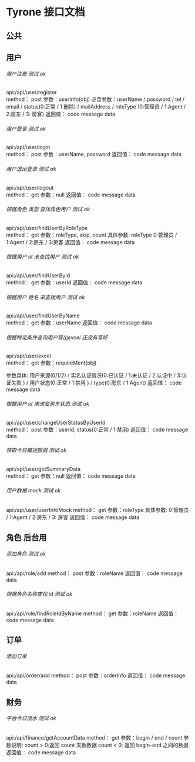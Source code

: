 # Tyrone 接口文档

## 公共




## 用户
###### 用户注册  测试 ok
api:/api/user/register  
method： post
参数：userInfo(obj)
必含参数：userName / password / tel / email / status(0:正常 / 1:删除) / mailAddress / roleType (0:管理员 / 1:Agent / 2:房东 / 3: 房客)
返回值： code   message   data


###### 用户登录  测试 ok
api:/api/user/login  
method： post
参数：userName, password
返回值： code   message   data


###### 用户退出登录  测试 ok
api:/api/user/logout  
method： get
参数：null
返回值： code   message   data


###### 根据角色 类型 查找角色用户  测试 ok
api:/api/user/findUserByRoleType  
method： get
参数：roleType, skip, count
具体参数: roleType 0:管理员 / 1:Agent / 2:房东 / 3:房客
返回值： code   message   data


###### 根据用户 id 来查找用户  测试 ok
api:/api/user/findUserById  
method： get
参数：userId
返回值： code   message   data


###### 根据用户 姓名 来查找用户  测试 ok
api:/api/user/findUserByName  
method： get
参数：userName
返回值： code   message   data


<!-- ###### 根据特定条件查询用户  不是
api:/api/user/findUserByRequireMent  
method： get
参数：requireMent(obj)
参数具体: 用户来源(0/1/2) / 实名认证情况(0/1/2/3) / 银行卡绑定情况(0/1) / 用户状态(0/1) / 最近登录时间 
返回值： code   message   data -->


###### 根据特定条件查询用户导出excel  还没有写好
api:/api/user/excel  
method： get
参数：requireMent(obj)
<!-- 参数具体: 用户来源(0/1/2) / 实名认证情况(0/1/2/3) / 银行卡绑定情况(0/1) / 用户状态(0/1) / 最近登录时间 / type(0:房东 / 1:Agent) -->
参数具体: 用户来源(0/1/2) / 实名认证情况(0:已认证 / 1:未认证 / 2:认证中 / 3:认证失败 ) / 用户状态(0:正常 / 1:禁用 ) / type(0:房东 / 1:Agent)
返回值： code   message   data


###### 根据用户 id 来改变房东状态  测试 ok
api:/api/user/changeUserStatusByUserId  
method： post
参数：userId, status(0:正常 / 1:禁用)
返回值： code   message   data


###### 获取今日概述数据  测试 ok
api:/api/user/getSummaryData  
method： get
参数：null
返回值： code   message   data


###### 用户数据 mock  测试 ok
api:/api/user/userInfoMock 
method： get
参数：roleType
具体参数: 0:管理员 / 1:Agent / 2:房东 / 3: 房客
返回值： code   message   data





## 角色  后台用
###### 添加角色   测试 ok
api:/api/role/add
method： post
参数：roleName
返回值： code   message   data


###### 根据角色名称查找 id   测试 ok
api:/api/role/findRoleIdByName
method： get
参数：roleName
返回值： code   message   data





## 订单
###### 添加订单
api:/api/order/add
method： post
参数：orderInfo
返回值： code   message   data






## 财务
###### 平台今日流水  测试 ok
api:/api/finance/getAccountData
method： get
参数：begin / end / count
参数说明: count > 0:返回 count 天数数据 
         count < 0: 返回 begin-end 之间的数据
返回值： code   message   data

